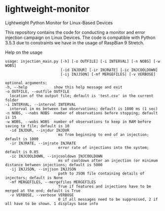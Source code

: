 # lightweight-monitor
Lightweight Python Monitor for Linux-Based Devices

This repository contains the code for conducting a monitor and error injection campaign on Linux Devices.
The code is compatible with Python 3.5.3 due to constraints we have in the usage of RaspBian 9 Stretch.

Help on the usage
```
usage: injection_main.py [-h] [-o OUTFILE] [-i INTERVAL] [-n NOBS] [-w WOBS]
                         [-id INJDUR] [-ir INJRATE] [-ic INJCOOLDOWN]
                         [-ij INJJSON] [-mf MERGEFILES] [-v VERBOSE]

optional arguments:
-h, --help            show this help message and exit
-o OUTFILE, --outfile OUTFILE
  location of the output file; default is 'test.csv' in the current folder
-i INTERVAL, --interval INTERVAL
  interval in ms between two observations; default is 1000 ms (1 sec)
-n NOBS, --nobs NOBS  number of observations before stopping; default is 15
-w WOBS, --wobs WOBS  number of observations to keep in RAM before saving to file; default is 10
  -id INJDUR, --injdur INJDUR
                        ms from beginning to end of an injection; default is 1000
  -ir INJRATE, --injrate INJRATE
                        error rate of injections into the system; default is 0.05
  -ic INJCOOLDOWN, --injcooldown INJCOOLDOWN
                        ms of cooldown after an injection (or minimum distance between injections; default is 5000
  -ij INJJSON, --injjson INJJSON
                        path to JSON file containing details of injectors; default is None
  -mf MERGEFILES, --mergefiles MERGEFILES
                        True if features and injections have to be merged at the end; default is True
  -v VERBOSE, --verbose VERBOSE
                        0 if all messages need to be suppressed, 2 if all have to be shown. 1 displays base info
```

